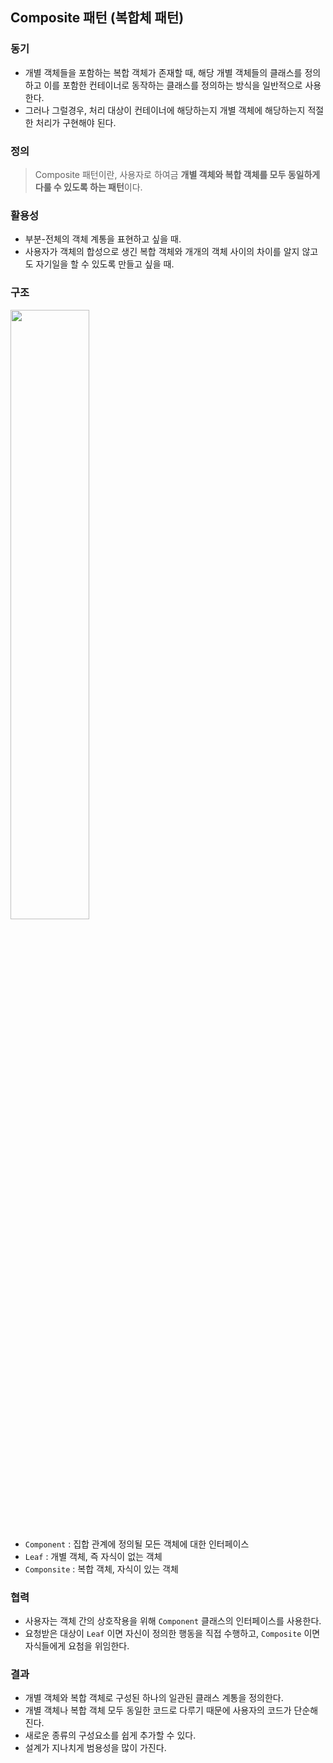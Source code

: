 ## Composite 패턴 (복합체 패턴)

### 동기

- 개별 객체들을 포함하는 복합 객체가 존재할 때, 해당 개별 객체들의 클래스를 정의하고 이를 포함한 컨테이너로 동작하는 클래스를 정의하는 방식을 일반적으로 사용한다.
- 그러나 그럴경우, 처리 대상이 컨테이너에 해당하는지 개별 객체에 해당하는지 적절한 처리가 구현해야 된다.

### 정의

> Composite 패턴이란, 사용자로 하여금 **개별 객체와 복합 객체를 모두 동일하게 다룰 수 있도록 하는 패턴**이다.

### 활용성

- 부분-전체의 객체 계통을 표현하고 싶을 때.
- 사용자가 객체의 합성으로 생긴 복합 객체와 개개의 객체 사이의 차이를 알지 않고도 자기일을 할 수 있도록 만들고 싶을 때.

### 구조

<img src="https://scvgoe.github.io/img/composite.jpg" width="50%" height="auto">

- `Component` : 집합 관계에 정의될 모든 객체에 대한 인터페이스
- `Leaf` : 개별 객체, 즉 자식이 없는 객체
- `Componsite` : 복합 객체, 자식이 있는 객체

### 협력

- 사용자는 객체 간의 상호작용을 위해 `Component` 클래스의 인터페이스를 사용한다.
- 요청받은 대상이 `Leaf` 이면 자신이 정의한 행동을 직접 수행하고, `Composite` 이면 자식들에게 요첨을 위임한다.

### 결과

- 개별 객체와 복합 객체로 구성된 하나의 일관된 클래스 계통을 정의한다.
- 개별 객체나 복합 객체 모두 동일한 코드로 다루기 때문에 사용자의 코드가 단순해진다.
- 새로운 종류의 구성요소를 쉽게 추가할 수 있다.
- 설계가 지나치게 범용성을 많이 가진다.
